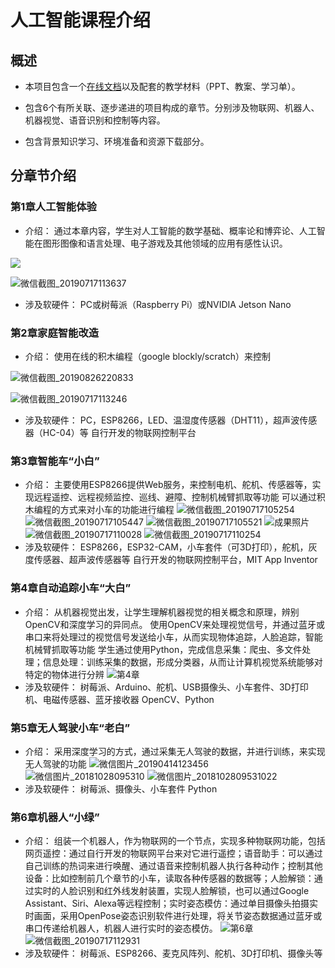 # 人工智能课程介绍

## 概述

- 本项目包含一个[在线文档](https://course.playwithai.com)以及配套的教学材料（PPT、教案、学习单）。

- 包含6个有所关联、逐步递进的项目构成的章节。分别涉及物联网、机器人、机器视觉、语音识别和控制等内容。

- 包含背景知识学习、环境准备和资源下载部分。

## 分章节介绍

### 第1章人工智能体验

- 介绍：
通过本章内容，学生对人工智能的数学基础、概率论和博弈论、人工智能在图形图像和语言处理、电子游戏及其他领域的应用有感性认识。

![](https://md.hass.live/niji/2019-12-10-1.jpg)

![微信截图_20190717113637](https://md.hass.live/%E5%BE%AE%E4%BF%A1%E6%88%AA%E5%9B%BE_20190717113637.png)

- 涉及软硬件：
PC或树莓派（Raspberry Pi）或NVIDIA Jetson Nano

### 第2章家庭智能改造

- 介绍：
使用在线的积木编程（google blockly/scratch）来控制

![微信截图_20190826220833](https://md.hass.live/%E5%BE%AE%E4%BF%A1%E6%88%AA%E5%9B%BE_20190826220833.png)

![微信截图_20190717113246](https://md.hass.live/%E5%BE%AE%E4%BF%A1%E6%88%AA%E5%9B%BE_20190717113246.png)

- 涉及软硬件：
PC，ESP8266，LED、温湿度传感器（DHT11），超声波传感器（HC-04）等
自行开发的物联网控制平台

### 第3章智能车“小白”

- 介绍：
主要使用ESP8266提供Web服务，来控制电机、舵机、传感器等，实现远程遥控、远程视频监控、巡线、避障、控制机械臂抓取等功能
可以通过积木编程的方式来对小车的功能进行编程
![微信截图_20190717105254](https://md.hass.live/%E5%BE%AE%E4%BF%A1%E6%88%AA%E5%9B%BE_20190717105254.png)
![微信截图_20190717105447](https://md.hass.live/%E5%BE%AE%E4%BF%A1%E6%88%AA%E5%9B%BE_20190717105447.png)
![微信截图_20190717105521](https://md.hass.live/%E5%BE%AE%E4%BF%A1%E6%88%AA%E5%9B%BE_20190717105521.png)
![成果照片](https://md.hass.live/%E6%88%90%E6%9E%9C%E7%85%A7%E7%89%87.jpg)
![微信截图_20190717110028](https://md.hass.live/%E5%BE%AE%E4%BF%A1%E6%88%AA%E5%9B%BE_20190717110028.png)
![微信截图_20190717110254](https://md.hass.live/%E5%BE%AE%E4%BF%A1%E6%88%AA%E5%9B%BE_20190717110254.png)
- 涉及软硬件：
ESP8266，ESP32-CAM，小车套件（可3D打印），舵机，灰度传感器、超声波传感器等
自行开发的物联网控制平台，MIT App Inventor

### 第4章自动追踪小车“大白”

- 介绍：
从机器视觉出发，让学生理解机器视觉的相关概念和原理，辨别OpenCV和深度学习的异同点。
使用OpenCV来处理视觉信号，并通过蓝牙或串口来将处理过的视觉信号发送给小车，从而实现物体追踪，人脸追踪，智能机械臂抓取等功能
学生通过使用Python，完成信息采集：爬虫、多文件处理；信息处理：训练采集的数据，形成分类器，从而让计算机视觉系统能够对特定的物体进行分辨
![第4章](https://md.hass.live/%E7%AC%AC4%E7%AB%A0.png)
- 涉及软硬件：
树莓派、Arduino、舵机、USB摄像头、小车套件、3D打印机、电磁传感器、蓝牙接收器
OpenCV、Python

### 第5章无人驾驶小车“老白”

- 介绍：
采用深度学习的方式，通过采集无人驾驶的数据，并进行训练，来实现无人驾驶的功能
![微信图片_20190414123456](https://md.hass.live/%E5%BE%AE%E4%BF%A1%E5%9B%BE%E7%89%87_20190414123456.jpg)
![微信图片_20181028095310](https://md.hass.live/%E5%BE%AE%E4%BF%A1%E5%9B%BE%E7%89%87_20181028095310.jpg)
![微信图片_2018102809531022](https://md.hass.live/track.jpg)
- 涉及软硬件：
树莓派、摄像头、小车套件
Python

### 第6章机器人“小绿”

- 介绍：
组装一个机器人，作为物联网的一个节点，实现多种物联网功能，包括网页遥控：通过自行开发的物联网平台来对它进行遥控；语音助手：可以通过自己训练的热词来进行唤醒、通过语音来控制机器人执行各种动作；控制其他设备：比如控制前几个章节的小车，读取各种传感器的数据等；人脸解锁：通过实时的人脸识别和红外线发射装置，实现人脸解锁，也可以通过Google Assistant、Siri、Alexa等远程控制；实时姿态模仿：通过单目摄像头拍摄实时画面，采用OpenPose姿态识别软件进行处理，将关节姿态数据通过蓝牙或串口传递给机器人，机器人进行实时的姿态模仿。
![第6章](https://md.hass.live/%E7%AC%AC6%E7%AB%A0.jpg)
![微信截图_20190717112931](https://md.hass.live/%E5%BE%AE%E4%BF%A1%E6%88%AA%E5%9B%BE_20190717112931.png)
- 涉及软硬件：
树莓派、ESP8266、麦克风阵列、舵机、3D打印机、摄像头等
